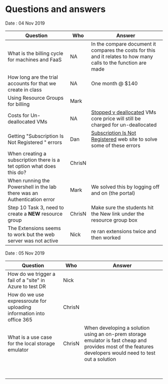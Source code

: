 # Questions and answers

Date : 04 Nov 2019

Question | Who | Answer
---|---|---
What is the billing cycle for machines and FaaS  | NA |   In the compare document it compares the costs for this and it relates to how many calls to the function are made 
How long are the trial accounts for that we create in class  | NA |  One month @ $140
Using Resource Groups for billing  | Mark |  
Costs for Un-deallocated VMs  | NA | [Stopped v deallocated](https://blogs.technet.microsoft.com/uspartner_ts2team/2014/10/10/azure-virtual-machines-stopping-versus-stopping-deallocating/) VMs core price will still be charged for un-deallocated
Getting "Subscription Is Not Registered " errors  | Dan  |  [Subscription Is Not Registered](https://aidanfinn.com/?p=21192) web site to solve some of these errors
When creating a subscription there is a tet option what does this do?  | ChrisN |  
When running the Powershell in the lab there was an Authentication error   | Mark |  We solved this by logging off and on (the portal) 
Step 10 Task 3, need to create a **NEW** resource group  | ChrisN | Make sure the students hit the New link under the resource group box  
The Extensions seems to work but the web server was not active  | Nick | re ran extensions twice and then worked 

Date : 05 Nov 2019

Question | Who | Answer
---|---|---
How do we trigger a fail of a "site" in Azure to test DR  | Nick  |  
How do we use expressroute for uploading information into office 365  | ChrisN |  
What is a use case for the local storage emulator | ChrisN |  When developing a solution using an on-prem storage emulator is fast cheap and provides most of the features developers would need to test out a solution
  |  |  
  |  |  
  |  |  
  |  |  
  |  |  
  |  |  
  |  |  
  |  |  
